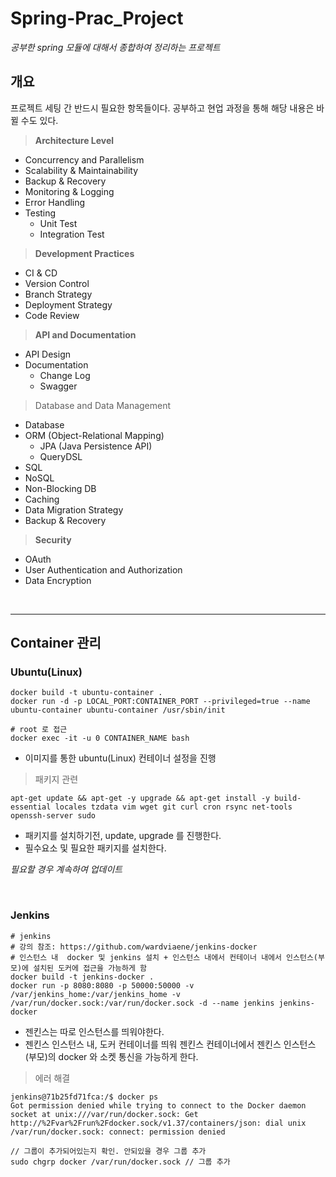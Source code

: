 # Spring-Prac_Project

*공부한 spring 모듈에 대해서 종합하여 정리하는 프로젝트*

## 개요

프로젝트 세팅 간 반드시 필요한 항목들이다. 공부하고 현업 과정을 통해 해당 내용은 바뀔 수도 있다.

> **Architecture Level**

- Concurrency and Parallelism
- Scalability & Maintainability
- Backup & Recovery
- Monitoring & Logging
- Error Handling
- Testing
  - Unit Test
  - Integration Test

> **Development Practices**

- CI & CD
- Version Control
- Branch Strategy
- Deployment Strategy
- Code Review

> **API and Documentation**

- API Design
- Documentation
  - Change Log
  - Swagger

> Database and Data Management

- Database
- ORM (Object-Relational Mapping)
  - JPA (Java Persistence API)
  - QueryDSL
- SQL
- NoSQL
- Non-Blocking DB
- Caching
- Data Migration Strategy
- Backup & Recovery

> **Security**

- OAuth
- User Authentication and Authorization
- Data Encryption

<br><hr>

## Container 관리

### Ubuntu(Linux)

```shell
docker build -t ubuntu-container .
docker run -d -p LOCAL_PORT:CONTAINER_PORT --privileged=true --name ubuntu-container ubuntu-container /usr/sbin/init

# root 로 접근
docker exec -it -u 0 CONTAINER_NAME bash
```

- 이미지를 통한 ubuntu(Linux) 컨테이너 설정을 진행

> 패키지 관련

```shell
apt-get update && apt-get -y upgrade && apt-get install -y build-essential locales tzdata vim wget git curl cron rsync net-tools openssh-server sudo
```

- 패키지를 설치하기전, update, upgrade 를 진행한다.
- 필수요소 및 필요한 패키지를 설치한다.

*필요할 경우 계속하여 업데이트*

<br>

### Jenkins

```shell
# jenkins
# 강의 참조: https://github.com/wardviaene/jenkins-docker
# 인스턴스 내  docker 및 jenkins 설치 + 인스턴스 내에서 컨테이너 내에서 인스턴스(부모)에 설치된 도커에 접근을 가능하게 함
docker build -t jenkins-docker .
docker run -p 8080:8080 -p 50000:50000 -v /var/jenkins_home:/var/jenkins_home -v /var/run/docker.sock:/var/run/docker.sock -d --name jenkins jenkins-docker
```

- 젠킨스는 따로 인스턴스를 띄워야한다.
- 젠킨스 인스턴스 내, 도커 컨테이너를 띄워 젠킨스 컨테이너에서 젠킨스 인스턴스(부모)의 docker 와 소켓 통신을 가능하게 한다.

> 에러 해결

```shell
jenkins@71b25fd71fca:/$ docker ps
Got permission denied while trying to connect to the Docker daemon socket at unix:///var/run/docker.sock: Get http://%2Fvar%2Frun%2Fdocker.sock/v1.37/containers/json: dial unix /var/run/docker.sock: connect: permission denied

// 그룹이 추가되어있는지 확인. 안되있을 경우 그룹 추가
sudo chgrp docker /var/run/docker.sock // 그룹 추가
```